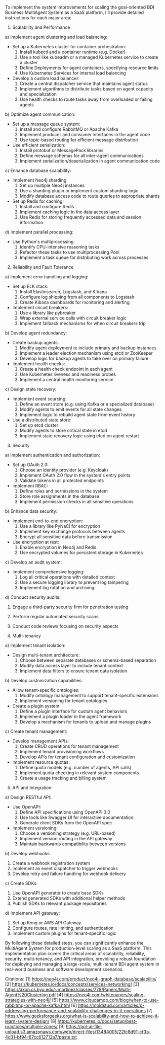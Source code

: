 To implement the system improvements for scaling the goal-oriented BDI Business MultiAgent System as a SaaS platform, I'll provide detailed instructions for each major area:

1. Scalability and Performance

a) Implement agent clustering and load balancing:
- Set up a Kubernetes cluster for container orchestration:
  1. Install kubectl and a container runtime (e.g. Docker)
  2. Use a tool like kubeadm or a managed Kubernetes service to create a cluster
  3. Define Deployments for agent containers, specifying resource limits
  4. Use Kubernetes Services for internal load balancing
- Develop a custom load balancer:
  1. Create a central dispatcher service that maintains agent status
  2. Implement algorithms to distribute tasks based on agent capacity and specialization
  3. Use health checks to route tasks away from overloaded or failing agents

b) Optimize agent communication:
- Set up a message queue system:
  1. Install and configure RabbitMQ or Apache Kafka
  2. Implement producer and consumer interfaces in the agent code
  3. Use topic-based routing for efficient message distribution
- Use efficient serialization:
  1. Install protobuf or MessagePack libraries
  2. Define message schemas for all inter-agent communications
  3. Implement serialization/deserialization in agent communication code

c) Enhance database scalability:
- Implement Neo4j sharding:
  1. Set up multiple Neo4j instances
  2. Use a sharding plugin or implement custom sharding logic
  3. Modify database access code to route queries to appropriate shards
- Set up Redis for caching:
  1. Install and configure Redis
  2. Implement caching logic in the data access layer
  3. Use Redis for storing frequently accessed data and session information

d) Implement parallel processing:
- Use Python's multiprocessing:
  1. Identify CPU-intensive reasoning tasks
  2. Refactor these tasks to use multiprocessing.Pool
  3. Implement a task queue for distributing work across processes

2. Reliability and Fault Tolerance

a) Implement error handling and logging:
- Set up ELK stack:
  1. Install Elasticsearch, Logstash, and Kibana
  2. Configure log shipping from all components to Logstash
  3. Create Kibana dashboards for monitoring and alerting
- Implement circuit breakers:
  1. Use a library like pybreaker
  2. Wrap external service calls with circuit breaker logic
  3. Implement fallback mechanisms for when circuit breakers trip

b) Develop agent redundancy:
- Create backup agents:
  1. Modify agent deployment to include primary and backup instances
  2. Implement a leader election mechanism using etcd or ZooKeeper
  3. Develop logic for backup agents to take over on primary failure
- Implement health checks:
  1. Create a health check endpoint in each agent
  2. Use Kubernetes liveness and readiness probes
  3. Implement a central health monitoring service

c) Design state recovery:
- Implement event sourcing:
  1. Define an event store (e.g. using Kafka or a specialized database)
  2. Modify agents to emit events for all state changes
  3. Implement logic to rebuild agent state from event history
- Use a distributed state store:
  1. Set up etcd cluster
  2. Modify agents to store critical state in etcd
  3. Implement state recovery logic using etcd on agent restart

3. Security

a) Implement authentication and authorization:
- Set up OAuth 2.0:
  1. Choose an identity provider (e.g. Keycloak)
  2. Implement OAuth 2.0 flow in the system's entry points
  3. Validate tokens in all protected endpoints
- Implement RBAC:
  1. Define roles and permissions in the system
  2. Store role assignments in the database
  3. Implement permission checks in all sensitive operations

b) Enhance data security:
- Implement end-to-end encryption:
  1. Use a library like PyNaCl for encryption
  2. Implement key exchange protocols between agents
  3. Encrypt all sensitive data before transmission
- Use encryption at rest:
  1. Enable encryption in Neo4j and Redis
  2. Use encrypted volumes for persistent storage in Kubernetes

c) Develop an audit system:
- Implement comprehensive logging:
  1. Log all critical operations with detailed context
  2. Use a secure logging library to prevent log tampering
  3. Implement log rotation and archiving

d) Conduct security audits:
  1. Engage a third-party security firm for penetration testing
  2. Perform regular automated security scans
  3. Conduct code reviews focusing on security aspects

4. Multi-tenancy

a) Implement tenant isolation:
- Design multi-tenant architecture:
  1. Choose between separate databases or schema-based separation
  2. Modify data access layer to include tenant context
  3. Implement data filters to ensure tenant data isolation

b) Develop customization capabilities:
- Allow tenant-specific ontologies:
  1. Modify ontology management to support tenant-specific extensions
  2. Implement versioning for tenant ontologies
- Create a plugin system:
  1. Define a plugin interface for custom agent behaviors
  2. Implement a plugin loader in the agent framework
  3. Develop a mechanism for tenants to upload and manage plugins

c) Create tenant management:
- Develop management APIs:
  1. Create CRUD operations for tenant management
  2. Implement tenant provisioning workflows
  3. Develop APIs for tenant configuration and customization
- Implement resource quotas:
  1. Define quota models (e.g. number of agents, API calls)
  2. Implement quota checking in relevant system components
  3. Create a usage tracking and billing system

5. API and Integration

a) Design RESTful API:
- Use OpenAPI:
  1. Define API specifications using OpenAPI 3.0
  2. Use tools like Swagger UI for interactive documentation
  3. Generate client SDKs from the OpenAPI spec
- Implement versioning:
  1. Choose a versioning strategy (e.g. URL-based)
  2. Implement version routing in the API gateway
  3. Maintain backwards compatibility between versions

b) Develop webhooks:
  1. Create a webhook registration system
  2. Implement an event dispatcher to trigger webhooks
  3. Develop retry and failure handling for webhook delivery

c) Create SDKs:
  1. Use OpenAPI generator to create base SDKs
  2. Extend generated SDKs with additional helper methods
  3. Publish SDKs to relevant package repositories

d) Implement API gateway:
  1. Set up Kong or AWS API Gateway
  2. Configure routes, rate limiting, and authentication
  3. Implement custom plugins for tenant-specific logic

By following these detailed steps, you can significantly enhance the MultiAgent System for production-level scaling as a SaaS platform. This implementation plan covers the critical areas of scalability, reliability, security, multi-tenancy, and API integration, providing a robust foundation for deploying and managing a large-scale, multi-tenant BDI agent system in real-world business and software development scenarios.

Citations:
[1] https://neo4j.com/product/neo4j-graph-database/scalability/
[2] https://kubernetes.io/docs/concepts/services-networking/
[3] https://axon.cs.byu.edu/~martinez/classes/778/Papers/Multi-Agent%20Clustering.pdf
[4] https://neo4j.com/whitepapers/scaling-strategies-with-neo4j/
[5] https://www.cloudamqp.com/blog/when-to-use-rabbitmq-or-apache-kafka.html
[6] https://moldstud.com/articles/p-addressing-performance-and-scalability-challenges-in-it-operations
[7] https://www.geeksforgeeks.org/what-is-scalability-and-how-to-achieve-it-learn-system-design/
[8] https://kubernetes.io/docs/setup/best-practices/multiple-zones/
[9] https://ppl-ai-file-upload.s3.amazonaws.com/web/direct-files/13484005/22fc8d91-cf3a-4d31-bf94-87cc612712a7/paste.txt